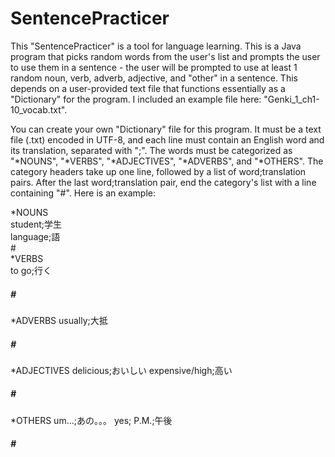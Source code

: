 # SentencePracticer

This "SentencePracticer" is a tool for language learning. This is a Java program that picks random words from the user's list and prompts the user to use them in a sentence - the user will be prompted to use at least 1 random noun, verb, adverb, adjective, and "other" in a sentence. This depends on a user-provided text file that functions essentially as a "Dictionary" for the program. I included an example file here: "Genki_1_ch1-10_vocab.txt".

You can create your own "Dictionary" file for this program. It must be a text file (.txt) encoded in UTF-8, and each line must contain an English word and its translation, separated with ";". The words must be categorized as "*NOUNS", "*VERBS", "*ADJECTIVES", "*ADVERBS", and "*OTHERS". The category headers take up one line, followed by a list of word;translation pairs. After the last word;translation pair, end the category's list with a line containing "#". Here is an example:

*NOUNS  
student;学生   
language;語  
<h7>#</h7>           
*VERBS   
to go;行く   
<h5>#</h5>  
*ADVERBS   
usually;大抵   
<h5>#</h5>  
*ADJECTIVES   
delicious;おいしい   
expensive/high;高い   
<h5>#</h5> 
*OTHERS   
um...;あの。。。   
yes;   
P.M.;午後   
<h5>#</h5>  
